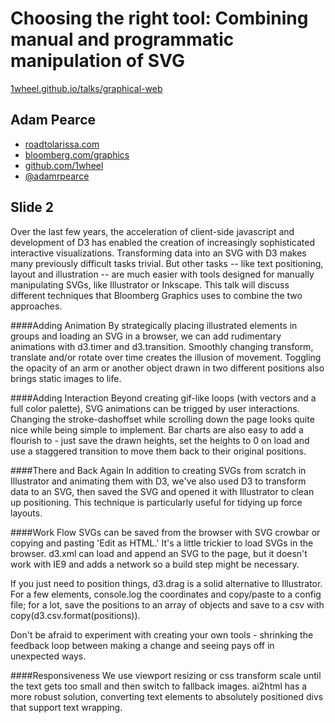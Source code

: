 # Choosing the right tool: Combining manual and programmatic manipulation of SVG

[1wheel.github.io/talks/graphical-web](http://1wheel.github.io/talks/graphical-web/#/)

## Adam Pearce
- [roadtolarissa.com](http://roadtolarissa.com)
- [bloomberg.com/graphics](https://bloomberg.com/graphics)
- [github.com/1wheel](https://github.com/1wheel)
- [@adamrpearce](https://twitter.com/adamrpearce)


## Slide 2

Over the last few years, the acceleration of client-side javascript and development of D3 has enabled the creation of increasingly sophisticated interactive visualizations. Transforming data into an SVG with D3 makes many previously difficult tasks trivial. But other tasks -- like text positioning, layout and illustration -- are much easier with tools designed for manually manipulating SVGs, like Illustrator or Inkscape. This talk will discuss different techniques that Bloomberg Graphics uses to combine the two approaches. 


####Adding Animation
By strategically placing illustrated elements in groups and loading an SVG in a browser, we can add rudimentary animations with d3.timer and d3.transition. Smoothly changing transform, translate and/or rotate over time creates the illusion of movement. Toggling the opacity of an arm or another object drawn in two different positions also brings static images to life. 


####Adding Interaction
Beyond creating gif-like loops (with vectors and a full color palette), SVG animations can be trigged by user interactions. Changing the stroke-dashoffset while scrolling down the page looks quite nice while being simple to implement. Bar charts are also easy to add a flourish to - just save the drawn heights, set the heights to 0 on load and use a staggered transition to move them back to their original positions.


####There and Back Again
In addition to creating SVGs from scratch in Illustrator and animating them with D3, we've also used D3 to transform data to an SVG, then saved the SVG and opened it with Illustrator to clean up positioning. This technique is particularly useful for tidying up force layouts. 

  
####Work Flow
SVGs can be saved from the browser with SVG crowbar or copying and pasting 'Edit as HTML.' It's a little trickier to load SVGs in the browser. d3.xml can load and append an SVG to the page, but it doesn't work with IE9 and adds a network so a build step might be necessary.  


If you just need to position things, d3.drag is a solid alternative to Illustrator. For a few elements, console.log the coordinates and copy/paste to a config file; for a lot, save the positions to an array of objects and save to a csv with copy(d3.csv.format(positions)).


Don't be afraid to experiment with creating your own tools - shrinking the feedback loop between making a change and seeing pays off in unexpected ways.


####Responsiveness
We use viewport resizing or css transform scale until the text gets too small and then switch to fallback images. ai2html has a more robust solution, converting text elements to absolutely positioned divs that support text wrapping. 
